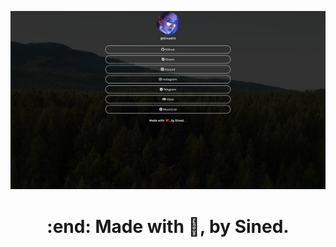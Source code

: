 ![miniatura-linktree](https://raw.githubusercontent.com/SinedGG/Linktree/main/assets/miniatura-linktree.png)

<h1 align="center">:end: Made with 💖, by Sined.</h1>
